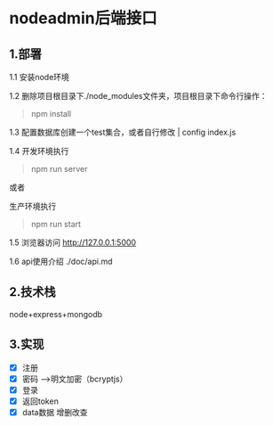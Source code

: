# nodeadmin后端接口

## 1.部署

1.1 安装node环境

1.2 删除项目根目录下./node_modules文件夹，项目根目录下命令行操作：
> npm install

1.3 配置数据库创建一个test集合，或者自行修改
| config index.js

1.4 开发环境执行
> npm run server

或者

生产环境执行
> npm run start

1.5 浏览器访问 http://127.0.0.1:5000

1.6 api使用介绍 ./doc/api.md

## 2.技术栈
node+express+mongodb 

## 3.实现
- [x] 注册
- [x] 密码  -->明文加密（bcryptjs）
- [x] 登录
- [x] 返回token
- [x] data数据 增删改查